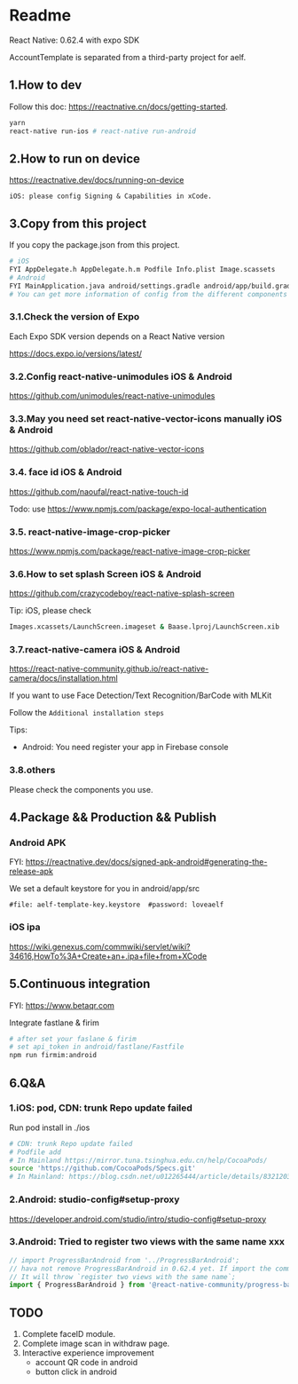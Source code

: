 # Readme

React Native: 0.62.4 with expo SDK

AccountTemplate is separated from a third-party project for aelf.

## 1.How to dev

Follow this doc: https://reactnative.cn/docs/getting-started.

```bash
yarn
react-native run-ios # react-native run-android
```

## 2.How to run on device

https://reactnative.dev/docs/running-on-device

`iOS: please config Signing & Capabilities in xCode.`

## 3.Copy from this project

If you copy the package.json from this project.

```bash
# iOS
FYI AppDelegate.h AppDelegate.h.m Podfile Info.plist Image.scassets
# Android
FYI MainApplication.java android/settings.gradle android/app/build.gradle android/build.gradle AndroidManifest.xml:
# You can get more information of config from the different components docs of this project.
```

### 3.1.Check the version of Expo

Each Expo SDK version depends on a React Native version 

https://docs.expo.io/versions/latest/

### 3.2.Config react-native-unimodules iOS & Android

https://github.com/unimodules/react-native-unimodules

### 3.3.May you need set react-native-vector-icons manually iOS & Android

https://github.com/oblador/react-native-vector-icons

### 3.4. face id  iOS & Android

https://github.com/naoufal/react-native-touch-id

Todo: use https://www.npmjs.com/package/expo-local-authentication

### 3.5. react-native-image-crop-picker

https://www.npmjs.com/package/react-native-image-crop-picker

### 3.6.How to set splash Screen iOS & Android

https://github.com/crazycodeboy/react-native-splash-screen

Tip: iOS, please check 

```bash
Images.xcassets/LaunchScreen.imageset & Baase.lproj/LaunchScreen.xib
```

### 3.7.react-native-camera iOS & Android

https://react-native-community.github.io/react-native-camera/docs/installation.html

If you want to use Face Detection/Text Recognition/BarCode with MLKit

Follow the `Additional installation steps`

Tips:

- Android: You need register your app in Firebase console

### 3.8.others

Please check the components you use.

## 4.Package && Production && Publish

### Android APK

FYI: https://reactnative.dev/docs/signed-apk-android#generating-the-release-apk

We set a default keystore for you in android/app/src

`#file: aelf-template-key.keystore  #password: loveaelf`

### iOS ipa

https://wiki.genexus.com/commwiki/servlet/wiki?34616,HowTo%3A+Create+an+.ipa+file+from+XCode

## 5.Continuous integration

FYI: https://www.betaqr.com 

Integrate fastlane & firim

```bash
# after set your faslane & firim
# set api_token in android/fastlane/Fastfile
npm run firmim:android
```

## 6.Q&A

### 1.iOS: pod, CDN: trunk Repo update failed

Run pod install in ./ios
```bash
# CDN: trunk Repo update failed
# Podfile add
# In Mainland https://mirror.tuna.tsinghua.edu.cn/help/CocoaPods/
source 'https://github.com/CocoaPods/Specs.git'
# In Mainland: https://blog.csdn.net/u012265444/article/details/83212038
```

### 2.Android: studio-config#setup-proxy

https://developer.android.com/studio/intro/studio-config#setup-proxy

### 3.Android: Tried to register two views with the same name xxx

```javascript
// import ProgressBarAndroid from '../ProgressBarAndroid';
// hava not remove ProgressBarAndroid in 0.62.4 yet. If import the community version,
// It will throw `register two views with the same name`;
import { ProgressBarAndroid } from '@react-native-community/progress-bar-android';
```

## TODO

1. Complete faceID module.
2. Complete image scan in withdraw page.
3. Interactive experience improvement
    - account QR code in android
    - button click in android
